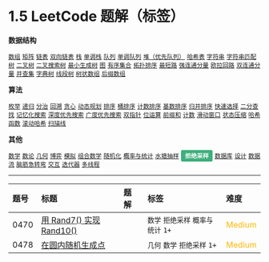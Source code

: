 # 1.5 LeetCode 题解（标签）

**数据结构**

[`数组`](../solution/数组)
[`矩阵`](../solution/矩阵)
[`链表`](../solution/链表)
[`双向链表`](../solution/双向链表)
[`栈`](../solution/栈)
[`单调栈`](../solution/单调栈)
[`队列`](../solution/队列)
[`单调队列`](../solution/单调队列)
[`堆（优先队列）`](../solution/堆（优先队列）)
[`哈希表`](../solution/哈希表)
[`字符串`](../solution/字符串)
[`字符串匹配`](../solution/字符串匹配)
[`树`](../solution/树)
[`二叉树`](../solution/二叉树)
[`二叉搜索树`](../solution/二叉搜索树)
[`最小生成树`](../solution/最小生成树)
[`图`](../solution/图)
[`有序集合`](../solution/有序集合)
[`拓扑排序`](../solution/拓扑排序)
[`最短路`](../solution/最短路)
[`强连通分量`](../solution/强连通分量)
[`欧拉回路`](../solution/欧拉回路)
[`双连通分量`](../solution/双连通分量)
[`并查集`](../solution/并查集)
[`字典树`](../solution/字典树)
[`线段树`](../solution/线段树)
[`树状数组`](../solution/树状数组)
[`后缀数组`](../solution/后缀数组)

**算法**

[`枚举`](../solution/枚举)
[`递归`](../solution/递归)
[`分治`](../solution/分治)
[`回溯`](../solution/回溯)
[`贪心`](../solution/贪心)
[`动态规划`](../solution/动态规划)
[`排序`](../solution/排序)
[`桶排序`](../solution/桶排序)
[`计数排序`](../solution/计数排序)
[`基数排序`](../solution/基数排序)
[`归并排序`](../solution/归并排序)
[`快速选择`](../solution/快速选择)
[`二分查找`](../solution/二分查找)
[`记忆化搜索`](../solution/记忆化搜索)
[`深度优先搜索`](../solution/深度优先搜索)
[`广度优先搜索`](../solution/广度优先搜索)
[`双指针`](../solution/双指针)
[`位运算`](../solution/位运算)
[`前缀和`](../solution/前缀和)
[`计数`](../solution/计数)
[`滑动窗口`](../solution/滑动窗口)
[`状态压缩`](../solution/状态压缩)
[`哈希函数`](../solution/哈希函数)
[`滚动哈希`](../solution/滚动哈希)
[`扫描线`](../solution/扫描线)

**其他**

[`数学`](../solution/数学)
[`数论`](../solution/数论)
[`几何`](../solution/几何)
[`博弈`](../solution/博弈)
[`模拟`](../solution/模拟)
[`组合数学`](../solution/组合数学)
[`随机化`](../solution/随机化)
[`概率与统计`](../solution/概率与统计)
[`水塘抽样`](../solution/水塘抽样)
<span class="blue">拒绝采样</span>
[`数据库`](../solution/数据库)
[`设计`](../solution/设计)
[`数据流`](../solution/数据流)
[`脑筋急转弯`](../solution/脑筋急转弯)
[`交互`](../solution/交互)
[`迭代器`](../solution/迭代器)
[`多线程`](../solution/多线程)

<style>
.blue {
    background-color: #3eaf7c;
    padding: 0.25rem 0.5rem;
    margin: 0;
    font-size: 0.85em;
    border-radius: 3px;
    color: white;
    font-weight: bold;
}
table th:first-of-type { width: 10%; }
table th:nth-of-type(2) { width: 35%; }
table th:nth-of-type(3) { width: 10%; }
table th:nth-of-type(4) { width: 35%; }
table th:nth-of-type(5) { width: 10%; }
</style>

---

| 题号 | 标题 | 题解 | 标签 | 难度 |
| :------ | :------ | :------ | :------ | :------ |
| 0470 | [用 Rand7() 实现 Rand10()](https://leetcode.com/problems/implement-rand10-using-rand7/) |  | `数学` `拒绝采样` `概率与统计` `1+` | <font color=#ffb800>Medium</font> |
| 0478 | [在圆内随机生成点](https://leetcode.com/problems/generate-random-point-in-a-circle/) |  | `几何` `数学` `拒绝采样` `1+` | <font color=#ffb800>Medium</font> |
